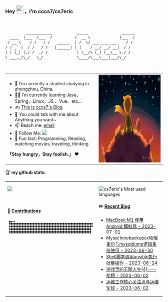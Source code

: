 ### Hey <img src="https://media.giphy.com/media/hvRJCLFzcasrR4ia7z/giphy.gif" width="25px" height="25px">，I’m cccs7/cs7eric
<br>

             ____________           _____               ______
      ____  |___  /___  /          /  __ \             |___  / 
     / __ \    / /   / /   ______  | /  \/ ___ ___ ___    / / 
    / / _` |  / /   / /   |______| | |    / __/ __/ __|  / /  
    | | (_| |./ /  ./ /             | \__/\ (_| (__\__ \./ /   
    \ ___,_|\_/   \_/               \____/\___\___|___/\_/                                         
                                                              
 <br>

<table>
<tr>
<td width="58%">
  

- 🤖 I’m currently a student studying in zhengzhou, China.
- 👨‍💻 I’m currently learning Java，Spring，Linux，JS 、Vue、etc...
- ✍️ [This is cccs7's Blog](https://blog.cccs7.icu)
- 💬 You could talk with me about Anything you want~
- 📫 Reach me: [email](mailto:csq020611@gmail.com)
- 👏 Follow Me: [![](https://img.shields.io/github/followers/cs7eric?label=follow%20me&style=social)](https://github.com/cs7eric/)
- 🎣 Fun fact: Programming, Reading, watching movies, traveling,  thinking

**「Stay hungry，Stay foolish.」** ❤️

</td>
<td width="42%">
<img src="https://github.com/cs7eric/cs7eric/blob/main/.github/workflows/Le%20Petit%20Prince.gif" width="500" height="280">
</td>
</tr>
</table>

🏆 **my github stats:**

<table>
<tr>
<td valign="top"  width="58%">
  
  ![](https://github-readme-stats.vercel.app/api?username=cs7eric)
  
  <br>

#### 🐍 [Contributions](https://raw.githubusercontent.com/cs7eric/cs7eric/main/assets/github-contribution-grid-snake.svg)

![](https://raw.githubusercontent.com/cs7eric/cs7eric/main/assets/github-contribution-grid-snake.svg)

</td>
<td valign="top"  width="42%">
  
  ![cs7eric's Most used languages](https://github-readme-stats.vercel.app/api/top-langs/?username=cs7eric&layout=compact&hide_border=true&langs_count=10)

#### ✏️ [Recent Blog](https://blog.cccs7.icu)

- [MacBook M1 使用 Android 模拟器 - 2023-07-01](https://chegva.com/5739.html)
- [Mysql innobackupex物理备份与mysqldump逻辑备份使用 - 2023-06-30](https://chegva.com/5736.html)
- [Shell脚本调用ansible执行批量操作 - 2023-06-24](https://chegva.com/5725.html)
- [游戏里的无聊人生(4)——抢榜 - 2023-06-02](https://chegva.com/5731.html)
- [运维工作核心关注点与运维军规 - 2023-06-02](https://chegva.com/5727.html)

</td>
</tr>
</table>
